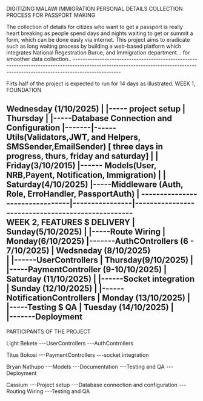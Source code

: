 DIGITIZING MALAWI IMMIGRATION PERSONAL DETAILS COLLECTION PROCESS FOR PASSPORT MAKING 

The collection of details for citizes who want to get a passport is really heart breaking as people spend days and nights waiting to get or summit a form, which can be done easly via internet.
This project aims to eradicate such as long waiting process by building a web-based platform which integrates National Regestration Burue, and Immigration department... for smoother data collection..
       --------------------------------------------------------------------------------------------------------------------------------------------------------------------------------

Firts half of the project is expected to run for 14 days as illustrated.
WEEK 1, FOUNDATION

Wednesday (1/10/2025)
|
|----- project setup
|
	Thursday
	|
	|-----Database Connection and Configuration
	|-------|------Utils(Validators,JWT, and Helpers, SMSSender,EmailSender) [ three days in progress, thurs, friday and saturday]
		 |
		 |
		 Friday(3/10/2015)
			|------ Models(User, NRB,Payent, Notification, Immigration)
					|
					|
					Saturday(4/10/2025)
						|-----Middleware (Auth, Role, ErroHandler, PassportAuth)
							|
--------------------------------|----------------|--------------------------------------------------	
WEEK 2, FEATURES $ DELIVERY				|
							Sunday(5/10/2025)
							|
							|-----Route Wiring
								|
								Monday(6/10/2025)
								|-------AuthCOntrollers (6 - 7/10/2025)
										|
										Wedsneday (8/10/2025)	
										|
										|------UserControllers
												|
												Thursday(9/10/2025)
												|
												|-----PaymentController (9-10/10/2025)
													|
													Saturday (11/10/2025)
													|
													|------Socket integration
														     |
														     Sunday (12/10/2025)
														     |
														     |------NotificationControllers
																	|
																	Monday (13/10/2025)
																	|
																	|-----Testing $ QA
																		|
																		Tuesday (14/10/2025)
																		|									
																		|-------Deployment									
--------------------------------------------------------------------------------------------------------------------------------------------------------------------
PARTICIPANTS OF THE PROJECT
 
 Light Bekete
     ---UserControllers
     ---AuthControllers

 Titus Bokosi
     ---PaymentControllers
     ---socket integration

 Bryan Nathupo
     ---Models
     ---Documentation
     ---Testing and QA
     ---Deployment  
     
Cassium 
    ---Project setup
    ---Database connection and configuration
    ---Routing Wiring
    ---Testing and QA           
